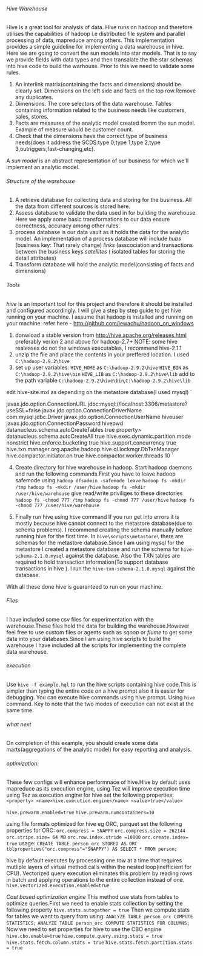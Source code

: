 ###### Hive Warehouse
Hive is a great tool for analysis of data. Hive runs on hadoop and therefore utilises the capabilities of hadoop  i.e distributed file system and parallel processing of data, mapreduce among others. This implementation provides a simple guideline for implementing a data warehouse in hive. Here we are going to convert the sun models into star models. That is to say we provide  fields with data types and then transalate the the star schemas into hive  code to build the warhouse. Prior to this we need to validate some rules. 
1. An interlink matrix(containing the facts and dimensions) should be clearly set. Dimensions on the left side and facts on the top row.Remove any duplicates.
2. Dimensions. The core selectors of the data warehouse. Tables containing information related to the business needs like customers, sales, stores.
3. Facts are measures of the analytic model created fromm the sun model. Example of measure would be customer count.
4. Check that the dimensions have the correct type of business needs(does it address the SCDS:type 0;type 1,type 2,type 3,outriggers,fast-changing,etc).

A *sun model* is an abstract representation of our business for which we'll implement an analytic model.

###### Structure of the warehouse
1. A retrieve database for collecting data and storing for the business. All the data from different sources is stored here.
2. Assess database to validate the data used in for building the warehouse. Here we apply some basic transformations to our data ensure correctness, accuracy among other rules.
3. process database is our data vault as it holds the data for the analytic model. An implementation of  a process database will include *hubs* (business key: That rarely change) *links* (asscociation and transactions between the business keys 
*satellites* ( isolated tables for storing the detail attributes)
4. Transform database will hold the analytic model(consisting of facts and dimensions)

###### Tools 
*hive* is an  important tool for this project and therefore it should be installed  and configured accordingly. I will give a step by step guide to get hive running on your machine. I assume that hadoop is installed and running on your machine. refer here - http://github.com/jewachu/hadoop_on_windows
1. donwload a stable version from http://hive.apache.org/releases.html preferably verion 2 and above for hadoop-2.7+
NOTE: some hive realeases do not the windows executables, I  recommend hive-2.1.1
2. unzip the file and place the contents in your preffered location. I used `C:\hadoop-2.9.2\hive`
3. set up user variables:
`HIVE_HOME` as `C:\hadoop-2.9.2\hive`
`HIVE_BIN` as `C:\hadoop-2.9.2\hive\bin`
`HIVE_LIB` as `C:\hadoop-2.9.2\hive\lib`
add to the path variable `C:\hadoop-2.9.2\hive\bin`,`C:\hadoop-2.9.2\hive\lib`

edit hive-site.mxl as depending on the metastore database(I used mysql)
`<configuration>
<!-- database connections -->
<property>
<name>javax.jdo.option.ConnectionURL</name>
<value>jdbc:mysql://localhost:3306/metastore?useSSL=false</value>
</property>
<property>
<name>javax.jdo.option.ConnectionDriverName</name>
<value>com.mysql.jdbc.Driver</value>
</property>
<property>
<name>javax.jdo.option.ConnectionUserName</name>
<value>hiveuser</value>
</property>
<property>
<name>javax.jdo.option.ConnectionPassword</name>
<value>hivepwd</value>
</property>
<property>
<name>datanucleus.schema.autoCreateTables</name>
<value>true</value>
</property>
property>
<name>datanucleus.schema.autoCreateAll</name>
<value>true</value>
</property>
<!-- Transactional support:ACID -->
<property>
<name>hive.exec.dynamic.partition.mode</name>
<value>nonstrict</value>
</property>
<property>
<name>hive.enforce.bucketing</name>
<value>true</value>
</property>
<property>
<name>hive.support.concurrency</name>
<value>true</value>
</property>
<property>
<name>hive.txn.manager</name>
<value>org.apache.hadoop.hive.ql.lockmgr.DbTxnManager</value>
</property>
<property>
<name>hive.compactor.initiator.on</name>
<value>true</value>
</property>
<property>
<name>hive.compactor.worker.threads</name>
<value>10</value>
</property>
</configuration>`

4. Create directory for hive warehouse in hadoop. Start hadoop daemons and run the following commands.First you have to leave hadoop safemode using `hadoop dfsadmin -safemode leave`
`hadoop fs -mkdir /tmp`
`hadoop fs -mkdir /user/hive`
`hadoop fs -mkdir /user/hive/warehouse`
give read/write priviliges to these directories
`hadoop fs -chmod 777 /tmp`
`hadoop fs -chmod 777 /user/hive`
`hadoop fs -chmod 777 /user/hive/warehouse`

5. Finally run hive using `hive` command
If you run get into errors it is mostly because hive cannot connect to the metastore database(due to schema problems). I recommend creating the schema manually before running hive for the first time. In `hive\scripts\metastore\` there are schemas for the metastore database.Since I am using mysql for the metastore I created a metastore database and run the schema for `hive-schema-2.1.0.mysql` against the database. Also the TXN tables are required to hold transaction information(To support database transactions in hive ). I run the `hive-txn-schema-2.1.0.mysql` against the database.

With all these done hive is guaranteed to run on your machine.

###### Files
I have included some csv files for experimentation with the warehouse.These files hold the data for building the warehouse.However feel free to use custom files or agents such as *sqoop* or *flume* to get some data into your databases.Since I am using hive scripts to build the warehouse I have included all the scripts for implementing the complete data warehouse.

###### execution
Use `hive -f example.hql` to run the hive scripts containing hive code.This is simpler than typing the entire code on a hive prompt also it is easier for debugging. You can execute hive commands using hive prompt. Using `hive` command. Key to note that the two modes of execution can not exist at the same time.

###### what next
On completion of this example, you should create some data marts(aggregations of the analytic model) for  easy reporting and analysis.

###### optimization:
These few configs will enhance performnace of hive.Hive by default uses mapreduce as its execution engine, using Tez will improve execution time
using Tez as execution engine for hive set the following properties:
`<property>
<name>hive.execution.engine</name>
<value>true</value>`

`hive.prewarm.enabled=true`
`hive.prewarm.numcontainers=10`

using file formats optimized for hive eg ORC, parquet set the following properties for ORC:
`orc.compress = SNAPPY` 
`orc.compress.size = 262144` 
`orc.stripe.size= 64 MB`
`orc.row.index.stride =10000` 
`orc.create.index= true`
usage:
`CREATE TABLE person_orc STORED AS ORC tblproperties("orc.compress"="SNAPPY")
 AS SELECT * FROM person;`

hive by default executes by processing one row at a time that requires  mutliple layers of virtual method calls within the nested loop(inefficient for  CPU). Vectorized query execution eliminates this problem by reading rows in batch and applying operations to the entire collection instead of one. 
`hive.vectorized.execution.enabled=true`

*Cost based optimization engine* This method use stats from tables to optimize queries.First we need to enable stats collection by setting the following property
`hive.stats.autogather = true`
Then we compute stats for tables we want to query from using:
`ANALYZE TABLE person_orc COMPUTE STATISTICS;`
`ANALYZE TABLE person_orc COMPUTE STATISTICS FOR COLUMNS;`
Now we need to set properties for hive to use the CBO engine
`hive.cbo.enable=true`
`hive.compute.query.using.stats = true`
`hive.stats.fetch.column.stats = true`
`hive.stats.fetch.partition.stats = true`









